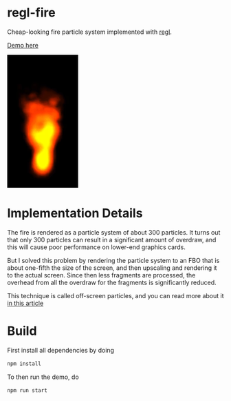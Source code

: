 # regl-fire

Cheap-looking fire particle system implemented with [regl](https://github.com/mikolalysenko/regl).

[Demo here](https://erkaman.github.io/regl-fire/fire.html)

![Animated](images/fire.gif)

# Implementation Details

The fire is rendered as a particle system of about 300 particles. It
turns out that only 300 particles can result in a significant amount of
overdraw, and this will cause poor performance on lower-end graphics
cards.

But I solved this problem by rendering the particle system to an FBO
that is about one-fifth the size of the screen, and then upscaling and
rendering it to the actual screen. Since then less fragments are
processed, the overhead from all the overdraw for the fragments is
significantly reduced.

This technique is called off-screen particles, and you can read more
about it [in this article](http://http.developer.nvidia.com/GPUGems3/gpugems3_ch23.html)

# Build

First install all dependencies by doing

```bash
npm install
```

To then run the demo, do

```bash
npm run start
```

